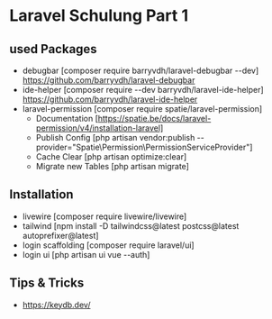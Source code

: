 # Laravel Schulung Part 1

## used Packages

- debugbar [composer require barryvdh/laravel-debugbar --dev] https://github.com/barryvdh/laravel-debugbar
- ide-helper [composer require --dev barryvdh/laravel-ide-helper] https://github.com/barryvdh/laravel-ide-helper
- laravel-permission [composer require spatie/laravel-permission]
    - Documentation [https://spatie.be/docs/laravel-permission/v4/installation-laravel]
    - Publish Config [php artisan vendor:publish --provider="Spatie\Permission\PermissionServiceProvider"]
    - Cache Clear [php artisan optimize:clear]
    - Migrate new Tables [php artisan migrate]

## Installation

- livewire [composer require livewire/livewire]
- tailwind [npm install -D tailwindcss@latest postcss@latest autoprefixer@latest]
- login scaffolding [composer require laravel/ui]
- login ui [php artisan ui vue --auth]


## Tips & Tricks

- https://keydb.dev/

